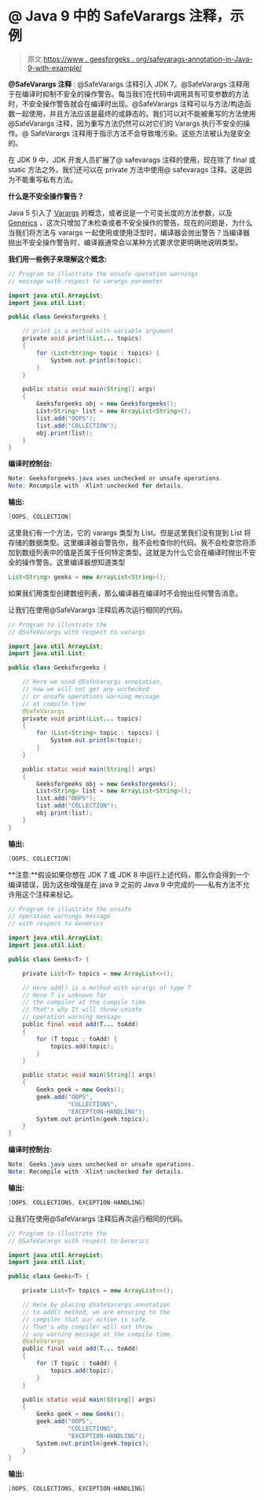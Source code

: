 # @ Java 9 中的 SafeVarargs 注释，示例

> 原文:[https://www . geesforgeks . org/safevarags-annotation-in-Java-9-with-example/](https://www.geeksforgeeks.org/safevarargs-annotation-in-java-9-with-example/)

**@SafeVarargs 注释** : @SafeVarargs 注释引入 JDK 7。@SafeVarargs 注释用于在编译时抑制不安全的操作警告。每当我们在代码中调用具有可变参数的方法时，不安全操作警告就会在编译时出现。@SafeVarargs 注释可以与方法/构造函数一起使用，并且方法应该是最终的或静态的。我们可以对不能被重写的方法使用@SafeVarargs 注释，因为重写方法仍然可以对它们的 Varargs 执行不安全的操作。@ SafeVarargs 注释用于指示方法不会导致堆污染。这些方法被认为是安全的。

在 JDK 9 中，JDK 开发人员扩展了@ safevarags 注释的使用，现在除了 final 或 static 方法之外，我们还可以在 private 方法中使用@ safevarags 注释。这是因为不能重写私有方法。

**什么是不安全操作警告？**

Java 5 引入了 [Varargs](https://www.geeksforgeeks.org/variable-arguments-varargs-in-java/) 的概念，或者说是一个可变长度的方法参数，以及 [Generics](https://www.geeksforgeeks.org/generics-in-java/) ，这次只增加了未检查或者不安全操作的警告。现在的问题是，为什么当我们将方法与 varargs 一起使用或使用泛型时，编译器会抛出警告？当编译器抛出不安全操作警告时，编译器通常会以某种方式要求您更明确地说明类型。

**我们用一些例子来理解这个概念:**

```java
// Program to illustrate the unsafe operation warnings
// message with respect to varargs parameter

import java.util.ArrayList;
import java.util.List;

public class Geeksforgeeks {

    // print is a method with variable argument
    private void print(List... topics)
    {
        for (List<String> topic : topics) {
            System.out.println(topic);
        }
    }

    public static void main(String[] args)
    {
        Geeksforgeeks obj = new Geeksforgeeks();
        List<String> list = new ArrayList<String>();
        list.add("OOPS");
        list.add("COLLECTION");
        obj.print(list);
    }
}
```

**编译时控制台:**

```java
Note: Geeksforgeeks.java uses unchecked or unsafe operations.
Note: Recompile with -Xlint:unchecked for details.

```

**输出:**

```java
[OOPS, COLLECTION]

```

这里我们有一个方法，它的 varargs 类型为 List。但是这里我们没有提到 List 将存储的数据类型。这里编译器会警告你，我不会检查你的代码。我不会检查您将添加到数组列表中的值是否属于任何特定类型。这就是为什么它会在编译时抛出不安全的操作警告。这里编译器想知道类型

```java
List<String> geeks = new ArrayList<String>();
```

如果我们用类型创建数组列表，那么编译器在编译时不会抛出任何警告消息。

让我们在使用@SafeVarargs 注释后再次运行相同的代码。

```java
// Program to illustrate the
// @SafeVarargs with respect to varargs

import java.util.ArrayList;
import java.util.List;

public class Geeksforgeeks {

    // Here we used @SafeVarargs annotation,
    // now we will not get any unchecked
    // or unsafe operations warning message
    // at compile time
    @SafeVarargs
    private void print(List... topics)
    {
        for (List<String> topic : topics) {
            System.out.println(topic);
        }
    }

    public static void main(String[] args)
    {
        Geeksforgeeks obj = new Geeksforgeeks();
        List<String> list = new ArrayList<String>();
        list.add("OOPS");
        list.add("COLLECTION");
        obj.print(list);
    }
}
```

**输出:**

```java
[OOPS, COLLECTION]

```

**注意:**假设如果你想在 JDK 7 或 JDK 8 中运行上述代码，那么你会得到一个编译错误，因为这些增强是在 java 9 之前的 Java 9 中完成的——私有方法不允许用这个注释来标记。

```java
// Program to illustrate the unsafe
// operation warnings message
// with respect to Generics

import java.util.ArrayList;
import java.util.List;

public class Geeks<T> {

    private List<T> topics = new ArrayList<>();

    // Here add() is a method with varargs of type T
    // Here T is unknown for
    // the compiler at the compile time
    // That's why It will throw unsafe
    // operation warning message
    public final void add(T... toAdd)
    {
        for (T topic : toAdd) {
            topics.add(topic);
        }
    }

    public static void main(String[] args)
    {
        Geeks geek = new Geeks();
        geek.add("OOPS",
                 "COLLECTIONS",
                 "EXCEPTION-HANDLING");
        System.out.println(geek.topics);
    }
}
```

**编译时控制台:**

```java
Note: Geeks.java uses unchecked or unsafe operations.
Note: Recompile with -Xlint:unchecked for details.

```

**输出:**

```java
[OOPS, COLLECTIONS, EXCEPTION-HANDLING]

```

让我们在使用@SafeVarargs 注释后再次运行相同的代码。

```java
// Program to illustrate the
// @SafeVarargs with respect to Generics

import java.util.ArrayList;
import java.util.List;

public class Geeks<T> {

    private List<T> topics = new ArrayList<>();

    // Here by placing @SafeVarargs annotation
    // to add() method, we are ensuring to the
    // compiler that our action is safe.
    // That's why compiler will not throw
    // any warning message at the compile time.
    @SafeVarargs
    public final void add(T... toAdd)
    {
        for (T topic : toAdd) {
            topics.add(topic);
        }
    }

    public static void main(String[] args)
    {
        Geeks geek = new Geeks();
        geek.add("OOPS",
                 "COLLECTIONS",
                 "EXCEPTION-HANDLING");
        System.out.println(geek.topics);
    }
}
```

**输出:**

```java
[OOPS, COLLECTIONS, EXCEPTION-HANDLING]

```